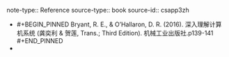note-type:: Reference
source-type:: book
source-id:: csapp3zh

- #+BEGIN_PINNED
  Bryant, R. E., & O’Hallaron, D. R. (2016). 深入理解计算机系统 (龚奕利 & 贺莲, Trans.; Third Edition). 机械工业出版社.p139-141
  #+END_PINNED
-